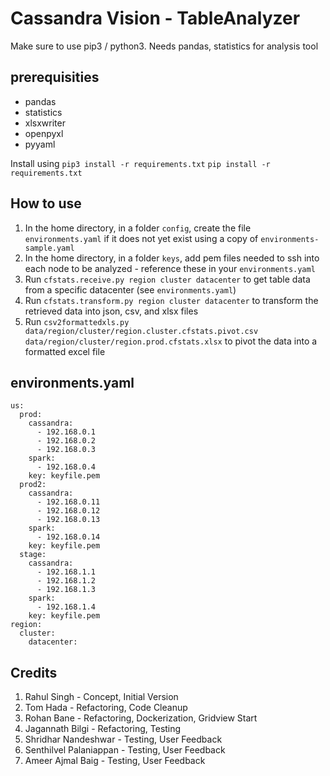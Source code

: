 

# Cassandra Vision - TableAnalyzer
Make sure to use pip3 / python3. Needs pandas, statistics for analysis tool 

## prerequisities
- pandas
- statistics
- xlsxwriter 
- openpyxl
- pyyaml

Install using `pip3 install -r requirements.txt` `pip install -r requirements.txt`

## How to use

1. In the home directory, in a folder `config`, create the file `environments.yaml` if it does not yet exist using a copy of `environments-sample.yaml`
2. In the home directory, in a folder `keys`, add pem files needed to ssh into each node to be analyzed - reference these in your `environments.yaml`
3. Run `cfstats.receive.py region cluster datacenter` to get table data from a specific datacenter (see `environments.yaml`)
4. Run `cfstats.transform.py region cluster datacenter` to transform the retrieved data into json, csv, and xlsx files
5. Run `csv2formattedxls.py data/region/cluster/region.cluster.cfstats.pivot.csv data/region/cluster/region.prod.cfstats.xlsx` to pivot the data into a formatted excel file 


## environments.yaml

```
us:
  prod:
    cassandra:
      - 192.168.0.1
      - 192.168.0.2
      - 192.168.0.3
    spark:
      - 192.168.0.4
    key: keyfile.pem
  prod2:
    cassandra:
      - 192.168.0.11
      - 192.168.0.12
      - 192.168.0.13
    spark:
      - 192.168.0.14
    key: keyfile.pem 
  stage:
    cassandra:
      - 192.168.1.1
      - 192.168.1.2
      - 192.168.1.3
    spark:
      - 192.168.1.4
    key: keyfile.pem 
region:
  cluster:
    datacenter:
```



## Credits

1. Rahul Singh - Concept, Initial Version
2. Tom Hada - Refactoring, Code Cleanup
3. Rohan Bane - Refactoring, Dockerization, Gridview Start
4. Jagannath Bilgi - Refactoring, Testing
5. Shridhar Nandeshwar - Testing, User Feedback
6. Senthilvel Palaniappan - Testing, User Feedback
7. Ameer Ajmal Baig - Testing, User Feedback
